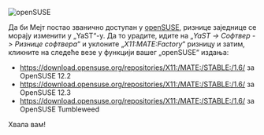 <!--
.. link:
.. description:
.. tags: Вести,openSUSE
.. date: 10.08.2013. 09:58:21
.. title: Нове ризнице за „openSUSE“
.. slug: 2013-08-10-mate-package-repository-for-opensuse
.. author: Стефано Карапетстаа
-->

![openSUSE](/assets/img/blog/mate-opensuse-black-150x150.png)

Да би Мејт постао званично доступан у [openSUSE](https://www.opensuse.org),
ризнице заједнице се морају изменити у „YaST“-у. Да то урадите, идите на
„_YaST -> Софтвер -> Ризнице софтвера_“ и уклоните „_X11:MATE:Factory_“
ризницу и затим, кликните на следеће везе у функцији вашег „openSUSE“
издања:

  * <https://download.opensuse.org/repositories/X11:/MATE:/STABLE:/1.6/> за OpenSUSE 12.2
  * <https://download.opensuse.org/repositories/X11:/MATE:/STABLE:/1.6/> за OpenSUSE 12.3
  * <https://download.opensuse.org/repositories/X11:/MATE:/STABLE:/1.6/> за OpenSUSE Tumbleweed

Хвала вам!
